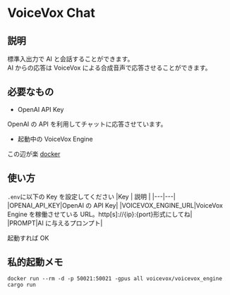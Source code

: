 # VoiceVox Chat

## 説明

標準入出力で AI と会話することができます。  
AI からの応答は VoiceVox による合成音声で応答させることができます。

## 必要なもの

- OpenAI API Key

OpenAI の API を利用してチャットに応答させています。

- 起動中の VoiceVox Engine

この辺が楽
[docker](https://hub.docker.com/r/voicevox/voicevox_engine)

## 使い方

`.env`に以下の Key を設定してください
|Key | 説明 |
|---|---|
|OPENAI_API_KEY|OpenAI の API Key|
|VOICEVOX_ENGINE_URL|VoiceVox Engine を稼働させている URL。http[s]://{ip}:{port}形式にしてね|
|PROMPT|AI に与えるプロンプト|

起動すれば OK

## 私的起動メモ

`docker run --rm -d -p 50021:50021 -gpus all voicevox/voicevox_engine`
`cargo run`
